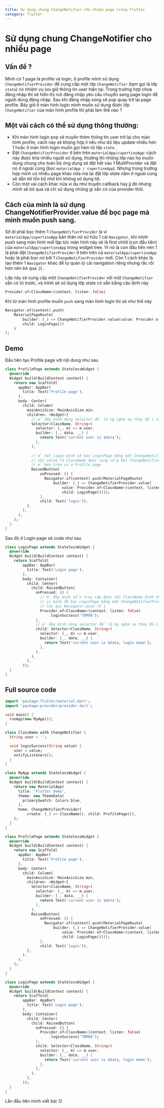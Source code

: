```yaml
---
title: Sử dụng chung ChangeNotifier cho nhiều page trong Flutter
category: flutter
---
```

# Sử dụng chung ChangeNotifier cho nhiều page

## Vấn đề ?

Mình có 1 page là profile và login, ở profile mình sử dụng `ChangeNotifierProvider` để cung cấp một lớp `ChangeNotifier` \(tạm gọi là lớp `state`\) có nhiệm vụ lưu giữ thông tin user hiện tại. Trong trường hợp chưa đăng nhập thì sẽ hiển thị nút đăng nhập yêu cầu chuyển sang page login để người dùng đăng nhập. Sau khi đăng nhập xong sẽ pop quay trở lại page profile. Bây giờ ở màn hình login mình muốn sử dụng được lớp `ChangeNotifier` của màn hình profile thì phải làm thế nào ?

## Một vài cách có thể sử dụng thông thường:

* Khi màn hình login pop sẽ truyền thêm thông tin user trở lại cho màn hình profile, cách này sẽ không hợp lí nếu như dữ liệu update nhiều hơn 1 hoặc ở màn hình login muốn gọi hàm từ lớp `state`.
*  Đặt `ChangeNotifierProvider` ở bên trên `materialApp/cupertinoApp`: cách này được khá nhiều người sử dụng, thường thì những lớp nào họ muốn dùng chung cho toàn bộ ứng dụng sẽ đặt hết vào 1 MultiProvider và đặt nó ở ngoài cùng \(bọc `materialApp / cupertinoApp`\). Nhưng trong trường hợp mình có nhiều page khác nữa mà lại đặt lớp state nằm ở ngoài cùng sẽ dẫn tới tốn bộ nhớ khi không sử dụng tới.
* Còn một vài cách khác nữa ví dụ như truyền callback hay jj đó nhưng mình sẽ bỏ qua và chỉ sử dụng những gì sẵn có của provider thôi.

## Cách của mình là sử dụng ChangeNotifierProvider.value để bọc page mà mình muốn push sang.

Sở dĩ phải bọc thêm 1 `ChangeNotifierProvider` là vì `materialApp/cupertinoApp` bản thân nó sử hữu 1 cái `Navigator`, khi mình push sang màn hình mới lập tức màn hình này sẽ là first child \(con đầu tiên\) của `materialApp/cupertinoApp` trong widget tree. Vì nó là con đầu tiên nên 1 là phải đặt `ChangeNotifierProvider` ở bên trên cả `materialApp/cupertinoApp` hoặc là phải bọc nó bởi 1 `ChangeNotifierProvider` mới. Còn 1 cách khác là tạo thêm 1 `Navigator` khác để tự quản lý cái navigation riêng nhưng rắc rối hơn nên bỏ qua :\)\) .

Lớp này sẽ cung cấp một `ChangeNotifierProvider` với một `ChangeNotifier` sẵn có từ trước, và mình sẽ sử dụng lớp state có sẵn bằng câu lệnh này 

```dart
Provider.of<ClassName>(context, listen: false)
```

Khi từ màn hình profile muốn `push` sang màn hình login thì sẽ như thế này

```dart
Navigator.of(context).push(
    MaterialPageRoute(
        builder: (_) => ChangeNotifierProvider.value(value: Provider.of<ClassName>(context, listen: false),
        child: LoginPage())
    )
);
```

## Demo

Đầu tiên tạo Profile page với nội dung như sau

```dart
class ProfilePage extends StatelessWidget {
  @override
  Widget build(BuildContext context) {
    return new Scaffold(
      appBar: AppBar(
        title: Text('Profile page'),
      ),
      body: Center(
        child: Column(
          mainAxisSize: MainAxisSize.min,
          children: <Widget>[
            // ở đây mình dùng selector để lắng nghe sự thay đổi của biến user
            Selector<ClassName, String>(
              selector: (_, m) => m.user,
              builder: (_, data, __) {
                return Text('current user is $data');
              },
            ),
            
            // ở nút login mình sẽ bọc LoginPage bằng một ChangeNotifierProvider.value
            // với value là ClassName được cung cấp bới ChangeNotifierProvider
            // ở bên trên của Profile page
            RaisedButton(
                onPressed: () {
                  Navigator.of(context).push(MaterialPageRoute(
                      builder: (_) => ChangeNotifierProvider.value(
                          value: Provider.of<ClassName>(context, listen: false),
                          child: LoginPage())));
                },
                child: Text('login')),
          ],
        ),
      ),
    );
  }
}
```

Sau đó ở Login page sẽ code như sau

```dart
class LoginPage extends StatelessWidget {
  @override
  Widget build(BuildContext context) {
    return Scaffold(
        appBar: AppBar(
          title: Text('Login page'),
        ),
        body: Container(
          child: Center(
            child: RaisedButton(
              onPressed: () {
                // ở đây mình vẫn truy cập được tới ClassName bình thường
                // vì mình đã bọc LoginPage bằng một ChangeNotifierProvider.value
                // lúc gọi Navigator.push rồi
                Provider.of<ClassName>(context, listen: false)
                    .loginSuccess('TBM98');
              },
              // ở đây mình dùng selector để lắng nghe sự thay đổi của biến user
              child: Selector<ClassName, String>(
                selector: (_, m) => m.user,
                builder: (_, data, __) {
                  return Text('current user is $data, login demo');
                },
              ),
            ),
          ),
        ));
  }
}
```

## Full source code

```dart
import 'package:flutter/material.dart';
import 'package:provider/provider.dart';

void main() {
  runApp(new MyApp());
}

class ClassName with ChangeNotifier {
  String user = '';

  void loginSuccess(String value) {
    user = value;
    notifyListeners();
  }
}

class MyApp extends StatelessWidget {
  @override
  Widget build(BuildContext context) {
    return new MaterialApp(
      title: 'Flutter Demo',
      theme: new ThemeData(
        primarySwatch: Colors.blue,
      ),
      home: ChangeNotifierProvider(
          create: (_) => ClassName(), child: ProfilePage()),
    );
  }
}

class ProfilePage extends StatelessWidget {
  @override
  Widget build(BuildContext context) {
    return new Scaffold(
      appBar: AppBar(
        title: Text('Profile page'),
      ),
      body: Center(
        child: Column(
          mainAxisSize: MainAxisSize.min,
          children: <Widget>[
            Selector<ClassName, String>(
              selector: (_, m) => m.user,
              builder: (_, data, __) {
                return Text('current user is $data');
              },
            ),
            RaisedButton(
                onPressed: () {
                  Navigator.of(context).push(MaterialPageRoute(
                      builder: (_) => ChangeNotifierProvider.value(
                          value: Provider.of<ClassName>(context, listen: false),
                          child: LoginPage())));
                },
                child: Text('login')),
          ],
        ),
      ),
    );
  }
}

class LoginPage extends StatelessWidget {
  @override
  Widget build(BuildContext context) {
    return Scaffold(
        appBar: AppBar(
          title: Text('Login page'),
        ),
        body: Container(
          child: Center(
            child: RaisedButton(
              onPressed: () {
                Provider.of<ClassName>(context, listen: false)
                    .loginSuccess('TBM98');
              },
              child: Selector<ClassName, String>(
                selector: (_, m) => m.user,
                builder: (_, data, __) {
                  return Text('current user is $data, login demo');
                },
              ),
            ),
          ),
        ));
  }
}

```

Lần đầu tiên mình viết bài :D